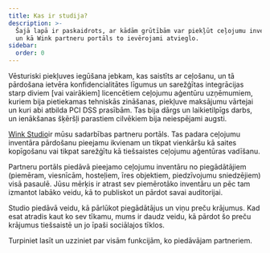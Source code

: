 ```yaml
---
title: Kas ir studija?
description: >-
  Šajā lapā ir paskaidrots, ar kādām grūtībām var piekļūt ceļojumu inventāram,
  un kā Wink partneru portāls to ievērojami atvieglo.
sidebar:
  order: 0
---
```

Vēsturiski piekļuves iegūšana jebkam, kas saistīts ar ceļošanu, un tā pārdošana ietvēra konfidencialitātes līgumus un sarežģītas integrācijas starp diviem \[vai vairākiem] licencētiem ceļojumu aģentūru uzņēmumiem, kuriem bija pietiekamas tehniskās zināšanas, piekļuve maksājumu vārtejai un kuri abi atbilda PCI DSS prasībām. Tas bija dārgs un laikietilpīgs darbs, un ienākšanas šķēršļi parastiem cilvēkiem bija neiespējami augsti.

[Wink Studio](https://studio.wink.travel)ir mūsu sadarbības partneru portāls. Tas padara ceļojumu inventāra pārdošanu pieejamu ikvienam un tikpat vienkāršu kā saites kopīgošanu vai tikpat sarežģītu kā tiešsaistes ceļojumu aģentūras vadīšanu.

Partneru portāls piedāvā pieejamo ceļojumu inventāru no piegādātājiem (piemēram, viesnīcām, hosteļiem, īres objektiem, piedzīvojumu sniedzējiem) visā pasaulē. Jūsu mērķis ir atrast sev piemērotāko inventāru un pēc tam izmantot labāko veidu, kā to publiskot un pārdot savai auditorijai.

Studio piedāvā veidu, kā pārlūkot piegādātājus un viņu preču krājumus. Kad esat atradis kaut ko sev tīkamu, mums ir daudz veidu, kā pārdot šo preču krājumus tiešsaistē un jo īpaši sociālajos tīklos.

Turpiniet lasīt un uzziniet par visām funkcijām, ko piedāvājam partneriem.

